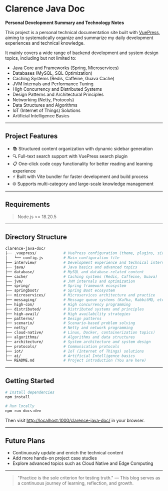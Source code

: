 # Clarence Java Doc

**Personal Development Summary and Technology Notes**

This project is a personal technical documentation site built with [VuePress](https://vuepress.vuejs.org/), aiming to systematically organize and summarize my daily development experiences and technical knowledge.

It mainly covers a wide range of backend development and system design topics, including but not limited to:
- Java Core and Frameworks (Spring, Microservices)
- Databases (MySQL, SQL Optimization)
- Caching Systems (Redis, Caffeine, Guava Cache)
- JVM Internals and Performance Tuning
- High Concurrency and Distributed Systems
- Design Patterns and Architectural Principles
- Networking (Netty, Protocols)
- Data Structures and Algorithms
- IoT (Internet of Things) Solutions
- Artificial Intelligence Basics

---

## Project Features

- 📚 Structured content organization with dynamic sidebar generation
- 🔍 Full-text search support with VuePress search plugin
- 📋 One-click code copy functionality for better reading and learning experience
- ⚡️ Built with Vite bundler for faster development and build process
- 🌐 Supports multi-category and large-scale knowledge management

---

## Requirements

> Node.js >= 18.20.5

---

## Directory Structure

```bash
clarence-java-doc/
├── .vuepress/            # VuePress configuration (theme, plugins, sidebar generation)
│   └── config.js         # Main configuration file
├── interview/            # Development experience and technical interviews
├── java/                 # Java basics and advanced topics
├── database/             # MySQL and database-related content
├── cache/                # Caching systems (Redis, Caffeine, Guava)
├── jvm/                  # JVM internals and optimization
├── spring/               # Spring framework ecosystem
├── springboot/           # Spring Boot ecosystem
├── microservices/        # Microservices architecture and practice
├── messaging/            # Message queue systems (Kafka, RabbitMQ, etc.)
├── high-con/             # High concurrency programming
├── distributed/          # Distributed systems and principles
├── high-avail/           # High availability strategies
├── patterns/             # Design patterns
├── scenario/             # Scenario-based problem solving
├── netty/                # Netty and network programming
├── cloud-native/         # Linux, Docker, containerization topics）
├── algorithms/           # Algorithms and data structures
├── architecture/         # System architecture and system design
├── protocols/            # Communication protocols
├── iot/                  # IoT (Internet of Things) solutions
├── ai/                   # Artificial Intelligence basics
└── README.md             # Project introduction (You are here)
```

---

## Getting Started

```bash
# Install dependencies
npm install

# Run locally
npm run docs:dev
```

Then visit [http://localhost:1000/clarence-java-doc/](http://localhost:1000/clarence-java-doc/) in your browser.

---

## Future Plans

- Continuously update and enrich the technical content
- Add more hands-on project case studies
- Explore advanced topics such as Cloud Native and Edge Computing

---

> "Practice is the sole criterion for testing truth." — This blog serves as a continuous journey of learning, reflection, and growth.

